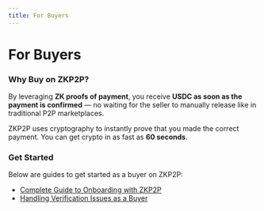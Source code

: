 ```yaml
---
title: For Buyers
---
```



# For Buyers

### Why Buy on ZKP2P?

By leveraging **ZK proofs of payment**, you receive **USDC as soon as the payment is confirmed** — no waiting for the seller to manually release like in traditional P2P marketplaces.

ZKP2P uses cryptography to instantly prove that you made the correct payment. You can get crypto in as fast as **60 seconds**.

### Get Started

Below are guides to get started as a buyer on ZKP2P:

- [Complete Guide to Onboarding with ZKP2P](complete-guide-to-onboarding.md)
- [Handling Verification Issues as a Buyer](handling-verification-issues.md)
